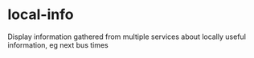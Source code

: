# local-info
Display information gathered from multiple services about locally useful information, eg next bus times
